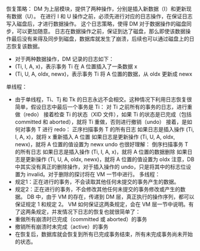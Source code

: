 恢复策略：
DM 为上层模块，提供了两种操作，分别是插入新数据（I）和更新现有数据（U）。
在进行 I 和 U 操作之前，必须先进行对应的日志操作，在保证日志写入磁盘后，才进行数据操作。
这个日志策略，使得 DM 对于数据操作的磁盘同步，可以更加随意。
日志在数据操作之前，保证到达了磁盘，那么即使该数据操作最后没有来得及同步到磁盘，数据库就发生了崩溃，后续也可以通过磁盘上的日志恢复该数据。
* 对于两种数据操作，DM 记录的日志如下：
* (Ti, I, A, x)，表示事务 Ti 在 A 位置插入了一条数据 x
* (Ti, U, A, oldx, newx)，表示事务 Ti 将 A 位置的数据，从 oldx 更新成 newx

单线程：
* 由于单线程，Ti、Tj 和 Tk 的日志永远不会相交。这种情况下利用日志恢复很简单，假设日志中最后一个事务是 Ti：
  对 Ti 之前所有的事务的日志，进行重做（redo）
  接着检查 Ti 的状态（XID 文件），如果 Ti 的状态是已完成（包括 committed 和 aborted），就将 Ti 重做，否则进行撤销（undo）
  接着，是如何对事务 T 进行 redo：
  正序扫描事务 T 的所有日志
  如果日志是插入操作 (Ti, I, A, x)，就将 x 重新插入 A 位置
  如果日志是更新操作 (Ti, U, A, oldx, newx)，就将 A 位置的值设置为 newx
  undo 也很好理解：
  倒序扫描事务 T 的所有日志
  如果日志是插入操作 (Ti, I, A, x)，就将 A 位置的数据删除
  如果日志是更新操作 (Ti, U, A, oldx, newx)，就将 A 位置的值设置为 oldx
  注意，DB 中其实没有真正的删除操作，对于插入操作的 undo，只是将其中的标志位设置为 invalid。对于删除的探讨将在 VM 一节中进行。
多线程：
* 规定1：正在进行的事务，不会读取其他任何未提交的事务产生的数据。
* 规定2：正在进行的事务，不会修改其他任何未提交的事务修改或产生的数据。
DB 中，由于 VM 的存在，传递到 DM 层，真正执行的操作序列，都可以保证规定 1 和规定 2。
VM 如何保证这两条规定，会在 VM 层一节中说明。有了这两条规定，并发情况下日志的恢复也就很简单了：
* 重做所有崩溃时已完成（committed 或 aborted）的事务
* 撤销所有崩溃时未完成（active）的事务
* 在恢复后，数据库就会恢复到所有已完成事务结束，所有未完成事务尚未开始的状态。